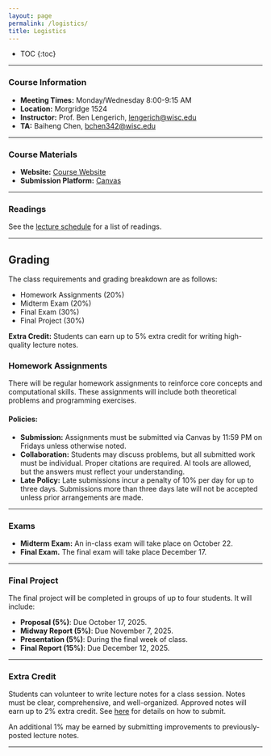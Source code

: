```yaml
---
layout: page
permalink: /logistics/
title: Logistics
---
```


* TOC
{:toc}

---

### Course Information

- **Meeting Times:** Monday/Wednesday 8:00-9:15 AM
- **Location:** Morgridge 1524
- **Instructor:** Prof. Ben Lengerich, lengerich@wisc.edu
- **TA:** Baiheng Chen, bchen342@wisc.edu

---

### Course Materials

- **Website:** [Course Website](https://adaptinfer.org/dgm-fall-2025)
- **Submission Platform:** [Canvas](https://canvas.wisc.edu/courses/479352)

---

### Readings

See the [lecture schedule](../lectures) for a list of readings.

---

## Grading

The class requirements and grading breakdown are as follows:

- Homework Assignments (20%)
- Midterm Exam (20%)
- Final Exam (30%)
- Final Project (30%)

**Extra Credit:** Students can earn up to 5% extra credit for writing high-quality lecture notes.

### Homework Assignments

There will be regular homework assignments to reinforce core concepts and computational skills. These assignments will include both theoretical problems and programming exercises.

#### Policies:

- **Submission:** Assignments must be submitted via Canvas by 11:59 PM on Fridays unless otherwise noted.
- **Collaboration:** Students may discuss problems, but all submitted work must be individual. Proper citations are required. AI tools are allowed, but the answers must reflect your understanding.
- **Late Policy:** Late submissions incur a penalty of 10% per day for up to three days. Submissions more than three days late will not be accepted unless prior arrangements are made.

---

### Exams

- **Midterm Exam:** An in-class exam will take place on October 22.
- **Final Exam.** The final exam will take place December 17.

---

### Final Project

The final project will be completed in groups of up to four students. It will include:

- **Proposal (5%)**: Due October 17, 2025.
- **Midway Report (5%)**: Due November 7, 2025.
- **Presentation (5%)**: During the final week of class.
- **Final Report (15%)**: Due December 12, 2025.

---

### Extra Credit

Students can volunteer to write lecture notes for a class session. Notes must be clear, comprehensive, and well-organized. Approved notes will earn up to 2% extra credit. See [here](https://github.com/AdaptInfer/dgm-fall-2025/blob/master/_posts/README.md) for details on how to submit.

An additional 1% may be earned by submitting improvements to previously-posted lecture notes.

---
